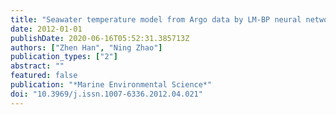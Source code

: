 ```yaml
---
title: "Seawater temperature model from Argo data by LM-BP neural network in Northwest Pacific Ocean"
date: 2012-01-01
publishDate: 2020-06-16T05:52:31.385713Z
authors: ["Zhen Han", "Ning Zhao"]
publication_types: ["2"]
abstract: ""
featured: false
publication: "*Marine Environmental Science*"
doi: "10.3969/j.issn.1007-6336.2012.04.021"
---
```


